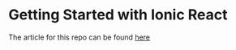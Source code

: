 # Getting Started with Ionic React

The article for this repo can be found [here](https://www.smashingmagazine.com/2020/05/introduction-react-ionic/)
